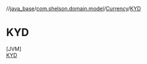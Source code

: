 //[java_base](../../../../index.md)/[com.shelson.domain.model](../../index.md)/[Currency](../index.md)/[KYD](index.md)

# KYD

[JVM]\
[KYD](index.md)
